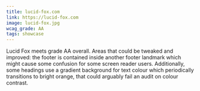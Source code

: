 ```yaml
---
title: lucid-fox.com
link: https://lucid-fox.com
image: lucid-fox.jpg
wcag_grade: AA
tags: showcase
---
```


Lucid Fox meets grade AA overall. Areas that could be tweaked and improved: the footer is contained inside another footer landmark which might cause some confusion for some screen reader users. Additionally, some headings use a gradient background for text colour which periodically transitions to bright orange, that could arguably fail an audit on colour contrast.
